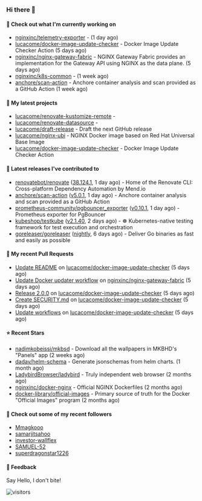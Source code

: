 ### Hi there 👋

#### 👷 Check out what I'm currently working on

- [nginxinc/telemetry-exporter](https://github.com/nginxinc/telemetry-exporter) -  (1 day ago)
- [lucacome/docker-image-update-checker](https://github.com/lucacome/docker-image-update-checker) - Docker Image Update Checker Action (5 days ago)
- [nginxinc/nginx-gateway-fabric](https://github.com/nginxinc/nginx-gateway-fabric) - NGINX Gateway Fabric provides an implementation for the Gateway API using NGINX as the data plane. (5 days ago)
- [nginxinc/k8s-common](https://github.com/nginxinc/k8s-common) -  (1 week ago)
- [anchore/scan-action](https://github.com/anchore/scan-action) - Anchore container analysis and scan provided as a GitHub Action (1 week ago)

#### 🌱 My latest projects

- [lucacome/renovate-kustomize-remote](https://github.com/lucacome/renovate-kustomize-remote) - 
- [lucacome/renovate-datasource](https://github.com/lucacome/renovate-datasource) - 
- [lucacome/draft-release](https://github.com/lucacome/draft-release) - Draft the next GitHub release
- [lucacome/nginx-ubi](https://github.com/lucacome/nginx-ubi) - NGINX Docker image based on Red Hat Universal Base Image
- [lucacome/docker-image-update-checker](https://github.com/lucacome/docker-image-update-checker) - Docker Image Update Checker Action

#### 🔭 Latest releases I've contributed to

- [renovatebot/renovate](https://github.com/renovatebot/renovate) ([38.124.1](https://github.com/renovatebot/renovate/releases/tag/38.124.1), 1 day ago) - Home of the Renovate CLI: Cross-platform Dependency Automation by Mend.io
- [anchore/scan-action](https://github.com/anchore/scan-action) ([v5.0.1](https://github.com/anchore/scan-action/releases/tag/v5.0.1), 1 day ago) - Anchore container analysis and scan provided as a GitHub Action
- [prometheus-community/pgbouncer_exporter](https://github.com/prometheus-community/pgbouncer_exporter) ([v0.10.1](https://github.com/prometheus-community/pgbouncer_exporter/releases/tag/v0.10.1), 1 day ago) - Prometheus exporter for PgBouncer
- [kubeshop/testkube](https://github.com/kubeshop/testkube) ([v2.1.40](https://github.com/kubeshop/testkube/releases/tag/v2.1.40), 2 days ago) - ☸️ Kubernetes-native testing framework for test execution and orchestration
- [goreleaser/goreleaser](https://github.com/goreleaser/goreleaser) ([nightly](https://github.com/goreleaser/goreleaser/releases/tag/nightly), 6 days ago) - Deliver Go binaries as fast and easily as possible

#### 🔨 My recent Pull Requests

- [Update README](https://github.com/lucacome/docker-image-update-checker/pull/64) on [lucacome/docker-image-update-checker](https://github.com/lucacome/docker-image-update-checker) (5 days ago)
- [Update Docker updater workflow](https://github.com/nginxinc/nginx-gateway-fabric/pull/2679) on [nginxinc/nginx-gateway-fabric](https://github.com/nginxinc/nginx-gateway-fabric) (5 days ago)
- [Release 2.0.0](https://github.com/lucacome/docker-image-update-checker/pull/63) on [lucacome/docker-image-update-checker](https://github.com/lucacome/docker-image-update-checker) (5 days ago)
- [Create SECURITY.md](https://github.com/lucacome/docker-image-update-checker/pull/60) on [lucacome/docker-image-update-checker](https://github.com/lucacome/docker-image-update-checker) (5 days ago)
- [Update workflows](https://github.com/lucacome/docker-image-update-checker/pull/59) on [lucacome/docker-image-update-checker](https://github.com/lucacome/docker-image-update-checker) (5 days ago)

#### ⭐ Recent Stars

- [nadimkobeissi/mkbsd](https://github.com/nadimkobeissi/mkbsd) - Download all the wallpapers in MKBHD&#39;s &#34;Panels&#34; app (2 weeks ago)
- [dadav/helm-schema](https://github.com/dadav/helm-schema) - Generate jsonschemas from helm charts. (1 month ago)
- [LadybirdBrowser/ladybird](https://github.com/LadybirdBrowser/ladybird) - Truly independent web browser (2 months ago)
- [nginxinc/docker-nginx](https://github.com/nginxinc/docker-nginx) - Official NGINX Dockerfiles (2 months ago)
- [docker-library/official-images](https://github.com/docker-library/official-images) - Primary source of truth for the Docker &#34;Official Images&#34; program (2 months ago)

#### 👯 Check out some of my recent followers

- [Mmagkooo](https://github.com/Mmagkooo)
- [samarjitsahoo](https://github.com/samarjitsahoo)
- [investor-wallflex](https://github.com/investor-wallflex)
- [SAMUEL-52](https://github.com/SAMUEL-52)
- [superdragonstar1226](https://github.com/superdragonstar1226)

#### 💬 Feedback

Say Hello, I don't bite!

![visitors](https://visitor-badge.laobi.icu/badge?page_id=lucacome.visitor-badge)
#
